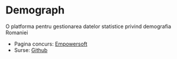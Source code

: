 # Demograph

O platforma pentru gestionarea datelor statistice privind demografia Romaniei

- Pagina concurs: [Empowersoft](http://empowersoft.ro)
- Surse: [Github](https://github.com/iosifache/Demograph)
